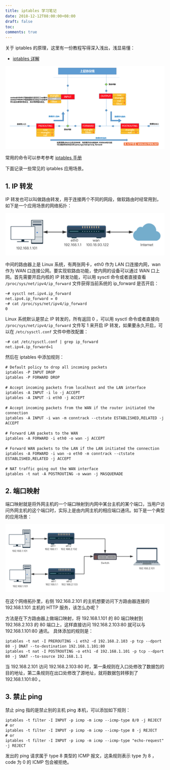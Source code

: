 ```yaml
---
title: iptables 学习笔记
date: 2018-12-12T08:00:00+08:00
draft: false
toc:
comments: true
---
```



关于 iptables 的原理，这里有一份教程写得深入浅出，浅显易懂：

* [iptables 详解](http://www.zsythink.net/archives/1199)

![](./pics/2018-12-12_1.png)


常用的命令可以参考参考 [iptables 手册](https://linux.die.net/man/8/iptables)

下面记录一些常见的 iptables 应用场景。

## 1. IP 转发

IP 转发也可以叫做路由转发，用于连接两个不同的网段，做软路由时经常用到，如下是一个应用场景的网络拓扑：

![](./pics/2018-12-12_2.png)

中间的路由器上是 Linux 系统，有两张网卡，eth0 作为 LAN 口连接内网，wan 作为 WAN 口连接公网。要实现软路由功能，使内网的设备可以通过 WAN 口上网。首先需要开启内核的 IP 转发功能，可以用 sysctl 命令或者直接查看 `/proc/sys/net/ipv4/ip_forward` 文件获得当前系统的 ip_forward 是否开启：

```
~# sysctl net.ipv4.ip_forward
net.ipv4.ip_forward = 0
~# cat /proc/sys/net/ipv4/ip_forward
0
```

Linux 系统默认是禁止 IP 转发的，所有返回 0 ，可以用 sysctl 命令或者直接向 `/proc/sys/net/ipv4/ip_forward` 文件写 1 来开启 IP 转发，如果要永久开启，可以在 `/etc/sysctl.conf` 文件中修改配置：

```
~# cat /etc/sysctl.conf | grep ip_forward
net.ipv4.ip_forward=1
```

然后在 iptables 中添加规则：

```
# Default policy to drop all incoming packets
iptables -P INPUT DROP
iptables -P FORWARD DROP

# Accept incoming packets from localhost and the LAN interface
iptables -A INPUT -i lo -j ACCEPT
iptables -A INPUT -i eth0 -j ACCEPT

# Accept incoming packets from the WAN if the router initiated the connection
iptables -A INPUT -i wan -m conntrack --ctstate ESTABLISHED,RELATED -j ACCEPT

# Forward LAN packets to the WAN
iptables -A FORWARD -i eth0 -o wan -j ACCEPT

# Forward WAN packets to the LAN if the LAN initiated the connection
iptables -A FORWARD -i wan -o eth0 -m conntrack --ctstate ESTABLISHED,RELATED -j ACCEPT

# NAT traffic going out the WAN interface
iptables -t nat -A POSTROUTING -o wwan -j MASQUERADE
```

## 2. 端口映射

端口映射就是将外网主机的一个端口映射到内网中某台主机的某个端口，当用户访问外网主机的这个端口时，实际上是由内网主机的相应端口通讯。如下是一个典型的应用场景：

![](./pics/2018-12-12_3.png)

在这个网络拓扑里，右侧 192.168.2.101 的主机想要访问下方路由器连接的 192.168.1.101 主机的 HTTP 服务，该怎么办呢？

方法是在下方路由器上做端口映射，将 192.168.1.101 的 80 端口映射到 192.168.2.103 的 80 端口上，这样直接访问 192.168.2.103:80 就可以与 192.168.1.101:80 通讯。
具体添加的规则是：

```
iptables -t nat -I PREROUTING -i eth2 -d 192.168.2.103 -p tcp --dport 80 -j DNAT --to-destination 192.168.1.101:80
iptables -t nat -I POSTROUTING -o eth1 -d 192.168.1.101 -p tcp --dport 80 -j SNAT --to-source 192.168.1.1
```

当 192.168.2.101 访问 192.168.2.103:80 时，第一条规则在入口处修改了数据包的目的地址，第二条规则在出口处修改了源地址，就将数据包转移到了 192.168.1.101:80 。

## 3. 禁止 ping

禁止 ping 指的是禁止别的主机 ping 本机，可以添加如下规则：

```
iptables -t filter -I INPUT -p icmp -m icmp --icmp-type 8/0 -j REJECT
# or
iptables -t filter -I INPUT -p icmp -m icmp --icmp-type 8 -j REJECT
# or
iptables -t filter -I INPUT -p icmp -m icmp --icmp-type "echo-request" -j REJECT
```

发出的 ping 请求属于 type 8 类型的 ICMP 报文，这条规则表示 type 为 8 ，code 为 0 的 ICMP 包会被拒绝。


